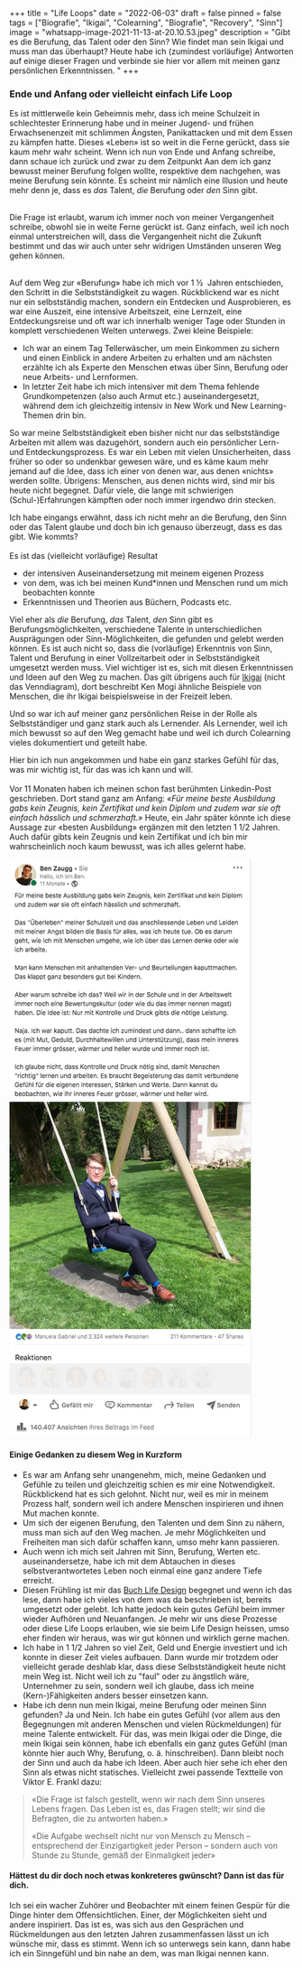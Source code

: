 +++
title = "Life Loops"
date = "2022-06-03"
draft = false
pinned = false
tags = ["Biografie", "Ikigai", "Colearning", "Biografie", "Recovery", "Sinn"]
image = "whatsapp-image-2021-11-13-at-20.10.53.jpeg"
description = "Gibt es die Berufung, das Talent oder den Sinn? Wie findet man sein Ikigai und muss man das überhaupt? Heute habe ich (zumindest vorläufige) Antworten auf einige dieser Fragen und verbinde sie hier vor allem mit meinen ganz persönlichen Erkenntnissen. "
+++
### Ende und Anfang oder vielleicht einfach Life Loop

Es ist mittlerweile kein Geheimnis mehr, dass ich meine Schulzeit in schlechtester Erinnerung habe und in meiner Jugend- und frühen Erwachsenenzeit mit schlimmen Ängsten, Panikattacken und mit dem Essen zu kämpfen hatte. Dieses «Leben» ist so weit in die Ferne gerückt, dass sie kaum mehr wahr scheint. Wenn ich nun von Ende und Anfang schreibe, dann schaue ich zurück und zwar zu dem Zeitpunkt Aan dem ich ganz bewusst meiner Berufung folgen wollte, respektive dem nachgehen, was meine Berufung sein könnte. Es scheint mir nämlich eine Illusion und heute mehr denn je, dass es *das* Talent, *die* Berufung oder *den* Sinn gibt. 

\
Die Frage ist erlaubt, warum ich immer noch von meiner Vergangenheit schreibe, obwohl sie in weite Ferne gerückt ist. Ganz einfach, weil ich noch einmal unterstreichen will, dass die Vergangenheit nicht die Zukunft bestimmt und das wir auch unter sehr widrigen Umständen unseren Weg gehen können. 

\
Auf dem Weg zur «Berufung» habe ich mich vor 1 ½  Jahren entschieden, den Schritt in die Selbstständigkeit zu wagen. Rückblickend war es nicht nur ein selbstständig machen, sondern ein Entdecken und Ausprobieren, es war eine Auszeit, eine intensive Arbeitszeit, eine Lernzeit, eine Entdeckungsreise und oft war ich innerhalb weniger Tage oder Stunden in komplett verschiedenen Welten unterwegs. Zwei kleine Beispiele: 

* Ich war an einem Tag Tellerwäscher, um mein Einkommen zu sichern und einen Einblick in andere Arbeiten zu erhalten und am nächsten erzählte ich als Experte den Menschen etwas über Sinn, Berufung oder neue Arbeits- und Lernformen.
* In letzter Zeit habe ich mich intensiver mit dem Thema fehlende Grundkompetenzen (also auch Armut etc.) auseinandergesetzt, während dem ich gleichzeitig intensiv in New Work und New Learning-Themen drin bin.  

So war meine Selbstständigkeit eben bisher nicht nur das selbstständige Arbeiten mit allem was dazugehört, sondern auch ein persönlicher Lern- und Entdeckungsprozess. Es war ein Leben mit vielen Unsicherheiten, dass früher so oder so undenkbar gewesen wäre, und es käme kaum mehr jemand auf die Idee, dass ich einer von denen war, aus denen «nichts» werden sollte. Übrigens: Menschen, aus denen nichts wird, sind mir bis heute nicht begegnet. Dafür viele, die lange mit schwierigen (Schul-)Erfahrungen kämpften oder noch immer irgendwo drin stecken.

Ich habe eingangs erwähnt, dass ich nicht mehr an die Berufung, den Sinn oder das Talent glaube und doch bin ich genauso überzeugt, dass es das gibt. Wie kommts? \
\
Es ist das (vielleicht vorläufige) Resultat 

* der intensiven Auseinandersetzung mit meinem eigenen Prozess 
* von dem, was ich bei meinen Kund*innen und Menschen rund um mich beobachten konnte
* Erkenntnissen und Theorien aus Büchern, Podcasts etc.

Viel eher als *die* Berufung, *das* Talent, *den* Sinn gibt es Berufungsmöglichkeiten, verschiedene Talente in unterschiedlichen Ausprägungen oder Sinn-Möglichkeiten, die gefunden und gelebt werden können. Es ist auch nicht so, dass die (vorläufige) Erkenntnis von Sinn, Talent und Berufung in einer Vollzeitarbeit oder in Selbstständigkeit umgesetzt werden muss. Viel wichtiger ist es, sich mit diesen Erkenntnissen und Ideen auf den Weg zu machen. Das gilt übrigens auch für [Ikigai](https://www.bensblog.ch/ikigai-schon-wieder/) (nicht das Venndiagram), dort beschreibt Ken Mogi ähnliche Beispiele von Menschen, die ihr Ikigai beispielsweise in der Freizeit leben.

Und so war ich auf meiner ganz persönlichen Reise in der Rolle als Selbstständiger und ganz stark auch als Lernender. Als Lernender, weil ich mich bewusst so auf den Weg gemacht habe und weil ich durch Colearning vieles dokumentiert und geteilt habe. 

Hier bin ich nun angekommen und habe ein ganz starkes Gefühl für das, was mir wichtig ist, für das was ich kann und will. \
\
Vor 11 Monaten haben ich meinen schon fast berühmten Linkedin-Post geschrieben. Dort stand ganz am Anfang: *«Für meine beste Ausbildung gabs kein Zeugnis, kein Zertifikat und kein Diplom und zudem war sie oft einfach hässlich und schmerzhaft.»* Heute, ein Jahr später könnte ich diese Aussage zur «besten Ausbildung» ergänzen mit den letzten 1 1/2 Jahren. Auch dafür gibts kein Zeugnis und kein Zertifikat und ich bin mir wahrscheinlich noch kaum bewusst, was ich alles gelernt habe.

![](linkedin-post.jpg)



#### Einige Gedanken zu diesem Weg in Kurzform

* Es war am Anfang sehr unangenehm, mich, meine Gedanken und Gefühle zu teilen und gleichzeitig schien es mir eine Notwendigkeit. Rückblickend hat es sich gelohnt. Nicht nur, weil es mir in meinem Prozess half, sondern weil ich andere Menschen inspirieren und ihnen Mut machen konnte. 
* Um sich der eigenen Berufung, den Talenten und dem Sinn zu nähern, muss man sich auf den Weg machen. Je mehr Möglichkeiten und Freiheiten man sich dafür schaffen kann, umso mehr kann passieren. 
* Auch wenn ich mich seit Jahren mit Sinn, Berufung, Werten etc. auseinandersetze, habe ich mit dem  Abtauchen in dieses selbstverantwortetes Leben noch einmal eine ganz andere Tiefe erreicht. 
* Diesen Frühling ist mir das [Buch Life Design](https://www.exlibris.ch/de/buecher-buch/deutschsprachige-buecher/sebastian-kernbach/life-design/id/9783791049229?gclid=CjwKCAjwv-GUBhAzEiwASUMm4sFxjseeYL-iU15Bl-Y1N-HMiiZZsxPieKDyejaCneR2WnH-wCKugRoCG9UQAvD_BwE&gclsrc=aw.ds) begegnet und wenn ich das lese, dann habe ich vieles von dem was da beschrieben ist, bereits umgesetzt oder gelebt. Ich hatte jedoch kein gutes Gefühl beim immer wieder Aufhören und Neuanfangen. Je mehr wir uns diese Prozesse oder diese Life Loops erlauben, wie sie beim Life Design heissen, umso eher finden wir heraus, was wir gut können und wirklich gerne machen.
* Ich habe in 1 1/2 Jahren so viel Zeit, Geld und Energie investiert und ich konnte in dieser Zeit vieles aufbauen. Dann wurde mir trotzdem oder vielleicht gerade deshlab klar, dass diese Selbstständigkeit heute nicht mein Weg ist. Nicht weil ich zu "faul" oder zu ängstlich wäre, Unternehmer zu sein, sondern weil ich glaube, dass ich meine (Kern-)Fähigkeiten anders besser einsetzen kann.
* Habe ich denn nun mein Ikigai, meine Berufung oder meinen Sinn gefunden? Ja und Nein. Ich habe ein gutes Gefühl (vor allem aus den Begegnungen mit anderen Menschen und vielen Rückmeldungen) für meine Talente entwickelt. Für das, was mein Ikigai oder die Dinge, die mein Ikigai sein können, habe ich ebenfalls ein ganz gutes Gefühl (man könnte hier auch Why, Berufung, o. ä. hinschreiben). Dann bleibt noch der Sinn und auch da habe ich Ideen. Aber auch hier sehe ich eher den Sinn als etwas nicht statisches. Vielleicht zwei passende Textteile von Viktor E. Frankl dazu: 

> «Die Frage ist falsch gestellt, wenn wir nach dem Sinn unseres Lebens fragen. Das Leben ist es, das Fragen stellt; wir sind die Befragten, die zu antworten haben.»
>
> «Die Aufgabe wechselt nicht nur von Mensch zu Mensch – entsprechend der Einzigartigkeit jeder Person – sondern auch von Stunde zu Stunde, gemäß der Einmaligkeit jeder»

#### Hättest du dir doch noch etwas konkreteres gwünscht? Dann ist das für dich.

Ich sei ein wacher Zuhörer und Beobachter mit einem feinen Gespür für die Dinge hinter dem Offensichtlichen. Einer, der Möglichkeiten sieht und andere inspiriert. Das ist es, was sich aus den Gesprächen und Rückmeldungen aus den letzten Jahren zusammenfassen lässt un ich wünsche mir, dass es stimmt. Wenn ich so unterwegs sein kann, dann habe ich ein Sinngefühl und bin nahe an dem, was man Ikigai nennen kann.